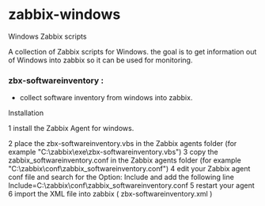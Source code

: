 # zabbix-windows
Windows Zabbix scripts

A collection of Zabbix scripts for Windows.
the goal is to get information out of Windows into zabbix so it can be used for monitoring.


### zbx-softwareinventory :
- collect software inventory from windows into zabbix.


Installation

1 install the Zabbix Agent for windows.

2 place the zbx-softwareinventory.vbs in the Zabbix agents folder (for example "C:\zabbix\exe\zbx-softwareinventory.vbs")
3 copy the zabbix_softwareinventory.conf in the Zabbix agents folder (for example "C:\zabbix\conf\zabbix_softwareinventory.conf")
4 edit your Zabbix agent conf file and search for the Option: Include
  and add the following line
  Include=C:\zabbix\conf\zabbix_softwareinventory.conf
5 restart your agent
6 import the XML file into zabbix ( zbx-softwareinventory.xml )

